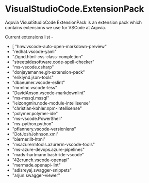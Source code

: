 # VisualStudioCode.ExtensionPack

Aqovia VisualStudioCode ExtensionPack is an extension pack which contains extensions we use for VSCode at Aqovia.

Current extensions list -
<!-- EXTENSION_PACK_START -->
- [
  "hnw.vscode-auto-open-markdown-preview"
- "redhat.vscode-yaml"
- "Zignd.html-css-class-completion"
- "streetsidesoftware.code-spell-checker"
- "ms-vscode.csharp"
- "donjayamanne.git-extension-pack"
- "eriklynd.json-tools"
- "dbaeumer.vscode-eslint"
- "mrmlnc.vscode-less"
- "DavidAnson.vscode-markdownlint"
- "ms-mssql.mssql"
- "leizongmin.node-module-intellisense"
- "christian-kohler.npm-intellisense"
- "polymer.polymer-ide"
- "ms-vscode.PowerShell"
- "ms-python.python"
- "pflannery.vscode-versionlens"
- "DotJoshJohnson.xml"
- "bierner.lit-html"
- "msazurermtools.azurerm-vscode-tools"
- "ms-azure-devops.azure-pipelines"
- "mads-hartmann.bash-ide-vscode"
- "42crunch.vscode-openapi"
- "mermade.openapi-lint"
- "adisreyaj.swagger-snippets"
- "arjun.swagger-viewer"

<!-- EXTENSION_PACK_END -->
